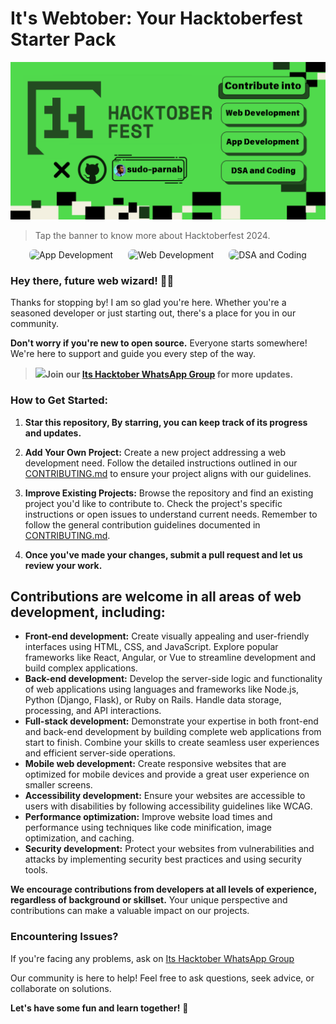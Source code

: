 # **It's Webtober: Your Hacktoberfest Starter Pack**

<a href="https://hacktoberfest.com/" ><img src="Its-hacktober Banner.png" ></a>

> Tap the banner to know more about Hacktoberfest 2024.

<div align="center">
  <a href="https://github.com/sudo-parnab/Its-apptober" style="text-decoration: none; margin-right: 20px;">
    <img src="https://img.shields.io/badge/App%20Development-%2350D94C?style=for-the-badge&logo=app&logoColor=white" alt="App Development" style="border-radius: 7px;">
  </a>
   <a href="https://github.com/sudo-parnab/Its-webtober" style="text-decoration: none; margin-right: 20px;">
    <img src="https://img.shields.io/badge/Web%20Development-%23234B21?style=for-the-badge&logo=web&logoColor=white" alt="Web Development" style="border-radius: 7px;">
  </a>
  <a href="https://github.com/sudo-parnab/Its-algober" style="text-decoration: none;">
    <img src="https://img.shields.io/badge/DSA%20and%20Coding-%2350D94C?style=for-the-badge&logo=code&logoColor=white" alt="DSA and Coding" style="border-radius: 7px;">
  </a>
</div>

### Hey there, future web wizard! 🧙‍♂️

Thanks for stopping by! I am so glad you're here. Whether you're a seasoned developer or just starting out, there's a place for you in our community.

**Don't worry if you're new to open source.** Everyone starts somewhere! We're here to support and guide you every step of the way. 

>  <a href="https://chat.whatsapp.com/HfqDn52yy6l8T2d6fL0hKU" ></a><img src="https://logos-world.net/wp-content/uploads/2020/05/Logo-WhatsApp.png" width="22px" >**Join our [Its Hacktober WhatsApp Group](https://chat.whatsapp.com/HfqDn52yy6l8T2d6fL0hKU) for more updates.**</a>

### **How to Get Started:**

1. **Star this repository, By starring, you can keep track of its progress and updates.**
   
2. **Add Your Own Project:** Create a new project addressing a web development need. Follow the detailed instructions outlined in our [CONTRIBUTING.md](CONTRIBUTING.md) to ensure your project aligns with our guidelines.

3. **Improve Existing Projects:**  Browse the repository and find an existing project you'd like to contribute to. Check the project's specific instructions or open issues to understand current needs. Remember to follow the general contribution guidelines documented in [CONTRIBUTING.md](CONTRIBUTING.md).

4. **Once you've made your changes, submit a pull request and let us review your work.**

## **Contributions are welcome in all areas of web development, including:**

* **Front-end development:** Create visually appealing and user-friendly interfaces using HTML, CSS, and JavaScript. Explore popular frameworks like React, Angular, or Vue to streamline development and build complex applications.
* **Back-end development:** Develop the server-side logic and functionality of web applications using languages and frameworks like Node.js, Python (Django, Flask), or Ruby on Rails. Handle data storage, processing, and API interactions.
* **Full-stack development:** Demonstrate your expertise in both front-end and back-end development by building complete web applications from start to finish. Combine your skills to create seamless user experiences and efficient server-side operations.
* **Mobile web development:** Create responsive websites that are optimized for mobile devices and provide a great user experience on smaller screens.
* **Accessibility development:** Ensure your websites are accessible to users with disabilities by following accessibility guidelines like WCAG.
* **Performance optimization:** Improve website load times and performance using techniques like code minification, image optimization, and caching.
* **Security development:** Protect your websites from vulnerabilities and attacks by implementing security best practices and using security tools.

**We encourage contributions from developers at all levels of experience, regardless of background or skillset.** Your unique perspective and contributions can make a valuable impact on our projects.

### **Encountering Issues?**

If you're facing any problems, ask on [Its Hacktober WhatsApp Group](https://chat.whatsapp.com/HfqDn52yy6l8T2d6fL0hKU)

Our community is here to help! Feel free to ask questions, seek advice, or collaborate on solutions.

**Let's have some fun and learn together!** 🎉
